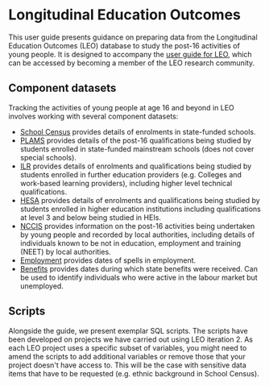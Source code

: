 # Longitudinal Education Outcomes

This user guide presents guidance on preparing data from the Longitudinal Education Outcomes (LEO) database to study the post-16 activities of young people. It is designed to accompany the [user guide for LEO](https://khub.net/group/longitudinal-education-outcomes-via-ons-srs-research-community), which can be accessed by becoming a member of the LEO research community.

## Component datasets

Tracking the activities of young people at age 16 and beyond in LEO involves working with several component datasets:

- [School Census](https://github.com/Youth-Transitions/user-guide/datasets/School-Census.md) provides details of enrolments in state-funded schools.
- [PLAMS](https://github.com/Youth-Transitions/user-guide/datasets/PLAMS.md) provides details of the post-16 qualifications being studied by students enrolled in state-funded mainstream schools (does not cover special schools).
- [ILR](https://github.com/Youth-Transitions/user-guide/datasets/ILR.md) provides details of enrolments and qualifications being studied by students enrolled in further education providers (e.g. Colleges and work-based learning providers), including higher level technical qualifications.
- [HESA](https://github.com/Youth-Transitions/user-guide/datasets/HESA.md) provides details of enrolments and qualifications being studied by students enrolled in higher education institutions including qualifications at level 3 and below being studied in HEIs.
- [NCCIS](https://github.com/Youth-Transitions/user-guide/datasets/NCCIS.md) provides information on the post-16 activities being undertaken by young people and recorded by local authorities, including details of individuals known to be not in education, employment and training (NEET) by local authorities.
- [Employment](https://github.com/Youth-Transitions/user-guide/datasets/Employment.md) provides dates of spells in employment.
- [Benefits](https://github.com/Youth-Transitions/user-guide/datasets/Benefits.md) provides dates during which state benefits were received. Can be used to identify individuals who were active in the labour market but unemployed.

## Scripts

Alongside the guide, we present exemplar SQL scripts. The scripts have been developed on projects we have carried out using LEO iteration 2. As each LEO project uses a specific subset of variables, you might need to amend the scripts to add additional variables or remove those that your project doesn't have access to. This will be the case with sensitive data items that have to be requested (e.g. ethnic background in School Census).
